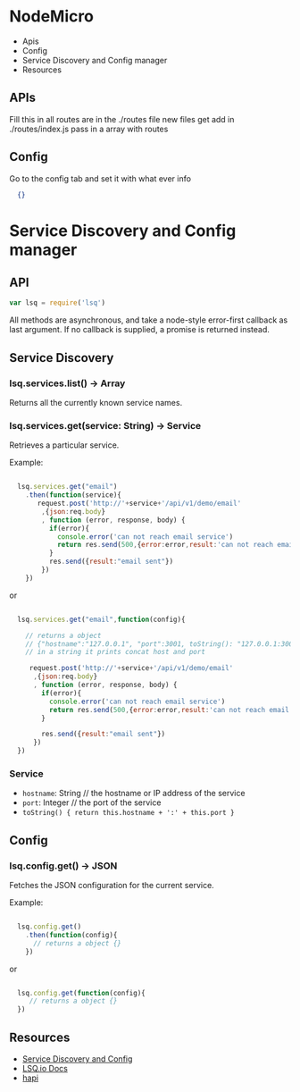 NodeMicro
===

- Apis
- Config
- Service Discovery and Config manager
- Resources


APIs
---
Fill this in 
all routes are in the ./routes file
new files get add in ./routes/index.js
pass in a array with routes

Config
---

Go to the config tab and set it with what ever info

```json
  {}
```

Service Discovery and Config manager
===

## API
```js
var lsq = require('lsq')
```

  All methods are asynchronous, and take a node-style error-first callback as last argument.
  If no callback is supplied, a promise is returned instead.


Service Discovery
---


### lsq.services.list() -> Array<String>

  Returns all the currently known service names.

### lsq.services.get(service: String) -> Service

  Retrieves a particular service.



Example:
```js

  lsq.services.get("email")
    .then(function(service){
       request.post('http://'+service+'/api/v1/demo/email'
        ,{json:req.body}
        , function (error, response, body) {
          if(error){
            console.error('can not reach email service')
            return res.send(500,{error:error,result:'can not reach email service'})
          } 
          res.send({result:"email sent"})
        })
    })

```

or 


```js

  lsq.services.get("email",function(config){

    // returns a object 
    // {"hostname":"127.0.0.1", "port":3001, toString(): "127.0.0.1:3001" }
    // in a string it prints concat host and port

     request.post('http://'+service+'/api/v1/demo/email'
      ,{json:req.body}
      , function (error, response, body) {
        if(error){
          console.error('can not reach email service')
          return res.send(500,{error:error,result:'can not reach email service'})
        } 

        res.send({result:"email sent"})
      })
  })

```

### Service

  * `hostname`: String // the hostname or IP address of the service
  * `port`: Integer // the port of the service
  * `toString() { return this.hostname + ':' + this.port }`

Config
---


### lsq.config.get() -> JSON

  Fetches the JSON configuration for the current service.

Example:
```js

  lsq.config.get()
    .then(function(config){
      // returns a object {}
    })

```

or 


```js

  lsq.config.get(function(config){
     // returns a object {}
  })

```

Resources
---
- [Service Discovery and Config](https://github.com/lsqio)
- [LSQ.io Docs](https://github.com/lsqio/docs)
- [hapi](http://hapijs.com/)




